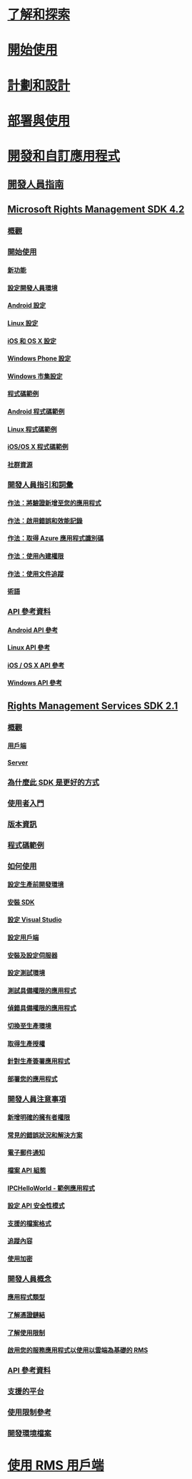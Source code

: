 # [了解和探索](/rights-management/understand-explore/azure-rights-management)
# [開始使用](/rights-management/get-started/requirements-azure-rms)
# [計劃和設計](/rights-management/plan-design/deployment-roadmap)
# [部署與使用](/rights-management/deploy-use/activate-service)
# [開發和自訂應用程式](./developers-guide.md)
## [開發人員指南](./developers-guide.md)
## [Microsoft Rights Management SDK 4.2](./active-directory-rights-management-services-multi-platform-thin-client-sdk-portal.md)
### [概觀](./overview.md)
### [開始使用](./get-started.md)
#### [新功能](./release-notes.md)
#### [設定開發人員環境](./setup-Developer-environment.md)
#### [Android 設定](./android-sdk.md)
#### [Linux 設定](./linux-setup.md)
#### [iOS 和 OS X 設定](./ios-sdk.md)
#### [Windows Phone 設定](./windows-phone-apps.md)
#### [Windows 市集設定](./winrt-sdk.md)
#### [程式碼範例](./code-examples.md)
#### [Android 程式碼範例](./android-code.md)
#### [Linux 程式碼範例](./linux-c-code-examples.md)
#### [iOS/OS X 程式碼範例](./ios-os-x-code-examples.md)
#### [社群資源](./community-resources.md)
### [開發人員指引和詞彙](./core-concepts.md)
#### [作法：將驗證新增至您的應用程式](./authentication-integration.md)
#### [作法：啟用錯誤和效能記錄](./enabling-logging.md)
#### [作法：取得 Azure 應用程式識別碼](./application-id.md)
#### [作法：使用內建權限](./built-in-rights-usage-restriction-reference.md)
#### [作法：使用文件追蹤](./how-to-use-document-tracking.md)
#### [術語](./terms.md)
### [API 參考資料](./api-reference-4-2.md)
#### [Android API 參考](https://stage.docs.microsoft.com/rights-management/sdk/4.2/api/android/com.microsoft.rightsmanagement)
#### [Linux API 參考](./linux-c-api-reference.md)
#### [iOS / OS X API 參考](https://stage.docs.microsoft.com/rights-management/sdk/4.2/api/iOS/iOS)
#### [Windows API 參考](https://stage.docs.microsoft.com/rights-management/sdk/4.2/api/winrt/Microsoft.RightsManagement)
## [Rights Management Services SDK 2.1](./microsoft-information-protection-and-control-client-portal.md)
### [概觀](./ad-rms-overview.md)
#### [用戶端](./ad-rms-client.md)
#### [Server](./ad-rms-server.md)
### [為什麼此 SDK 是更好的方式](./differences-between-ad-rms-and-ad-rms-2-0.md)
### [使用者入門](./getting-started-with-ad-rms-2-0.md)
### [版本資訊](./release-notes-rtm.md)
### [程式碼範例](./samples.md)
### [如何使用](./how-to-use-msipc.md)
#### [設定生產前開發環境](./how-to-set-up-the-pre-production-Development-environment.md)
#### [安裝 SDK](./create-your-first-rights-aware-application.md)
#### [設定 Visual Studio](./how-to-configure-a-visual-studio-project-to-use-the-ad-rms-sdk-2-0.md)
#### [設定用戶端](./how-to-configure-the-ad-rms-client-2-0.md)
#### [安裝及設定伺服器](./how-to-install-and-configure-an-rms-server.md)
#### [設定測試環境](./how-to-set-up-your-test-environment.md)
#### [測試具備權限的應用程式](./running-your-first-application.md)
#### [偵錯具備權限的應用程式](./debugging-applications-that-use-ad-rms.md)
#### [切換至生產環境](./switching-to-the-production-environment.md)
#### [取得生產授權](./obtaining-a-production-license.md)
#### [針對生產簽署應用程式](./signing-your-application-for-production.md)
#### [部署您的應用程式](./deploying-your-application.md)
### [開發人員注意事項](./Developer-notes.md)
#### [新增明確的擁有者權限](./add-explicit-owner-rights.md)
#### [常見的錯誤狀況和解決方案](./common-error-conditions-and-solutions.md)
#### [電子郵件通知](./how-to-enable-email-notification.md)
#### [檔案 API 組態](./file-api-configuration.md)
#### [IPCHelloWorld - 範例應用程式](./how-to-build-your-first-application.md)
#### [設定 API 安全性模式](./setting-the-api-security-mode-api-mode.md)
#### [支援的檔案格式](./supported-file-formats.md)
#### [追蹤內容](./tracking-content.md)
#### [使用加密](./working-with-encryption.md)
### [開發人員概念](./ad-rms-concepts-nav.md)
#### [應用程式類型](./application-types.md)
#### [了解憑證鏈結](./understanding-certificate-chains.md)
#### [了解使用限制](./understanding-usage-restrictions.md)
#### [啟用您的服務應用程式以使用以雲端為基礎的 RMS](./how-to-use-file-api-with-aadrm-cloud.md)
### [API 參考資料](./api-reference-2-1.md)
### [支援的平台](./supported-platforms.md)
### [使用限制參考](./usage-restriction-reference.md)
### [開發環境檔案](./sdk-elements.md)
# [使用 RMS 用戶端](/rights-management/rms-client/use-client)


<!--HONumber=Apr16_HO3-->


